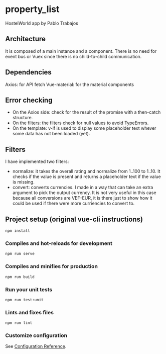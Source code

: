 # property_list
HostelWorld app by Pablo Trabajos

## Architecture
It is composed of a main instance and a component. There is no need for event bus or Vuex since there is no child-to-child communication.

## Dependencies
Axios: for API fetch
Vue-material: for the material components

## Error checking
- On the Axios side: check for the result of the promise with a then-catch structure.
- On the filters: the filters check for null values to avoid TypeErrors.
- On the template: v-if is used to display some placeholder text whever some data has not been loaded (yet).

## Filters
I have implemented two filters:
- normalize: it takes the overall rating and normalize from 1..100 to 1..10. It checks if the value is present and returns a placeholder text if the value is missing.
- convert: converts currencies. I made in a way that can take an extra argument to pick the output currency. It is not very useful in this case because all conversions are VEF-EUR, it is there just to show how it could be used if there were more curriencies to convert to.

## Project setup (original vue-cli instructions)
```
npm install
```

### Compiles and hot-reloads for development
```
npm run serve
```

### Compiles and minifies for production
```
npm run build
```

### Run your unit tests
```
npm run test:unit
```

### Lints and fixes files
```
npm run lint
```

### Customize configuration
See [Configuration Reference](https://cli.vuejs.org/config/).
